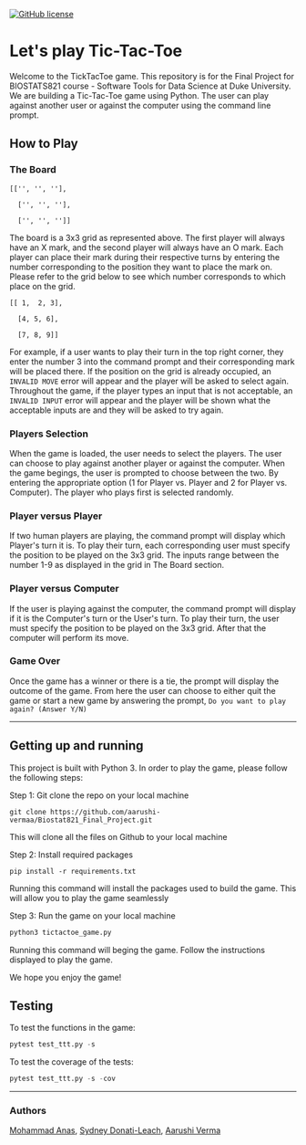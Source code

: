 [![GitHub license](https://img.shields.io/github/license/aarushi-vermaa/Biostat821_Final_Project)](https://github.com/aarushi-vermaa/Biostat821_Final_Project/blob/main/LICENSE)

# Let's play Tic-Tac-Toe

Welcome to the TickTacToe game. This repository is for the Final Project for BIOSTATS821 course - Software Tools for Data Science at Duke University.
We are building a Tic-Tac-Toe game using Python. The user can play against another user or against the computer using the command line prompt.

## How to Play

### The Board

```text
[['', '', ''],

  ['', '', ''],
  
  ['', '', '']]
```

The board is a 3x3 grid as represented above. The first player will always have an X mark, and the second player will always have an O mark. Each player can place their mark during their respective turns by entering the number corresponding to the position they want to place the mark on. Please refer to the grid below to see which number corresponds to which place on the grid.

```text
[[ 1,  2, 3],

  [4, 5, 6],
  
  [7, 8, 9]]
```

For example, if a user wants to play their turn in the top right corner, they enter the number 3 into the command prompt and their corresponding mark will be placed there. If the position on the grid is already occupied, an `INVALID MOVE` error will appear and the player will be asked to select again.  Throughout the game, if the player types an input that is not acceptable, an `INVALID INPUT` error will appear and the player will be shown what the acceptable inputs are and they will be asked to try again.

### Players Selection

When the game is loaded, the user needs to select the players. The user can choose to play against another player or against the computer.
When the game begings, the user is prompted to choose between the two. By entering the appropriate option (1 for Player vs. Player and 2 for Player vs. Computer). The player who plays first is selected randomly.

### Player versus Player

If two human players are playing, the command prompt will display which Player's turn it is. To play their turn, each corresponding user must specify the position to be played on the 3x3 grid. The inputs range between the number 1-9 as displayed in the grid in The Board section.

### Player versus Computer

If the user is playing against the computer, the command prompt will display if it is the Computer's turn or the User's turn. To play their turn, the user must specify the position to be played on the 3x3 grid. After that the computer will perform its move.

### Game Over

Once the game has a winner or there is a tie, the prompt will display the outcome of the game.
From here the user can choose to either quit the game or start a new game by answering the prompt,
`Do you want to play again? (Answer Y/N)`

----

## Getting up and running

This project is built with Python 3. In order to play the game, please follow the following steps:

Step 1: Git clone the repo on your local machine

```text
git clone https://github.com/aarushi-vermaa/Biostat821_Final_Project.git
```

This will clone all the files on Github to your local machine

Step 2: Install required packages

```text
pip install -r requirements.txt
```

Running this command will install the packages used to build the game. This will allow you to play the game seamlessly

Step 3: Run the game on your local machine

```python
python3 tictactoe_game.py
```

Running this command will beging the game. Follow the instructions displayed to play the game.

We hope you enjoy the game!

## Testing

To test the functions in the game:

```python
pytest test_ttt.py -s
```

To test the coverage of the tests:

```python
pytest test_ttt.py -s -cov
```

----

### Authors

[Mohammad Anas](https://github.com/anas14680), [Sydney Donati-Leach](https://github.com/sdonatileach), [Aarushi Verma](https://github.com/aarushi-vermaa)
